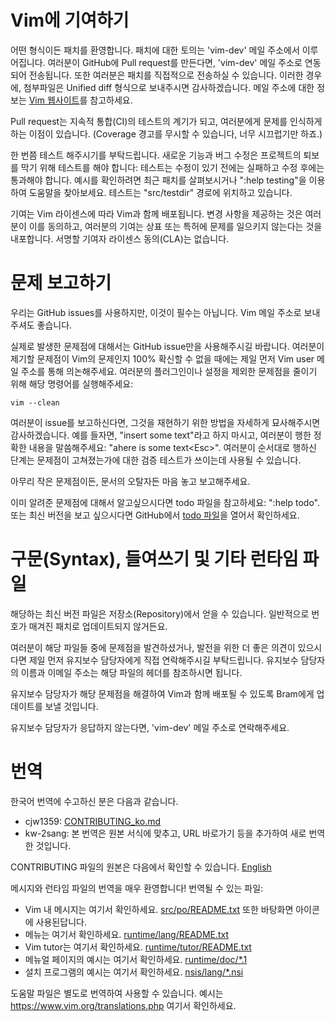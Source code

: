 # Vim에 기여하기

어떤 형식이든 패치를 환영합니다.
패치에 대한 토의는 'vim-dev' 메일 주소에서 이루어집니다.
여러분이 GitHub에 Pull request를 만든다면, 'vim-dev' 메일 주소로 연동되어 전송됩니다. 또한 여러분은 패치를 직접적으로 전송하실 수 있습니다.
이러한 경우에, 첨부파일은 Unified diff 형식으로 보내주시면 감사하겠습니다.
메일 주소에 대한 정보는 [Vim 웹사이트]를 참고하세요.

[Vim 웹사이트]: http://www.vim.org/maillist.php#vim-dev

Pull request는 지속적 통합(CI)의 테스트의 계기가 되고, 여러분에게 문제를 인식하게 하는 이점이 있습니다. (Coverage 경고를 무시할 수 있습니다, 너무 시끄럽기만 하죠.)

한 번쯤 테스트 해주시기를 부탁드립니다.
새로운 기능과 버그 수정은 프로젝트의 퇴보를 막기 위해 테스트를 해야 합니다: 테스트는 수정이 있기 전에는 실패하고 수정 후에는 통과해야 합니다.
예시를 확인하려면 최근 패치를 살펴보시거나 ":help testing"을 이용하여 도움말을 찾아보세요.
테스트는 "src/testdir" 경로에 위치하고 있습니다.

기여는 Vim 라이센스에 따라 Vim과 함께 배포됩니다.
변경 사항을 제공하는 것은 여러분이 이를 동의하고, 여러분의 기여는 상표 또는 특허에 문제를 일으키지 않는다는 것을 내포합니다.
서명할 기여자 라이센스 동의(CLA)는 없습니다.


# 문제 보고하기

우리는 GitHub issues를 사용하지만, 이것이 필수는 아닙니다.
Vim 메일 주소로 보내주셔도 좋습니다.

실제로 발생한 문제점에 대해서는 GitHub issue만을 사용해주시길 바랍니다.
여러분이 제기할 문제점이 Vim의 문제인지 100% 확신할 수 없을 때에는 제일 먼저 Vim user 메일 주소를 통해 의논해주세요.
여러분의 플러그인이나 설정을 제외한 문제점을 줄이기 위해 해당 명령어를 실행해주세요:

    vim --clean

여러분이 issue를 보고하신다면, 그것을 재현하기 위한 방법을 자세하게 묘사해주시면 감사하겠습니다.
예를 들자면, "insert some text"라고 하지 마시고, 여러분이 행한 정확한 내용을 말씀해주세요: "ahere is some text&lt;Esc&gt;".
여러분이 순서대로 행하신 단계는 문제점이 고쳐졌는가에 대한 검증 테스트가 쓰이는데 사용될 수 있습니다.

아무리 작은 문제점이든, 문서의 오탈자든 마음 놓고 보고해주세요.

이미 알려준 문제점에 대해서 알고싶으시다면 todo 파일을 참고하세요: ":help todo".
또는 최신 버전을 보고 싶으시다면 GitHub에서 [todo 파일]을 열어서 확인하세요.

[todo 파일]: https://github.com/vim/vim/blob/master/runtime/doc/todo.txt


# 구문(Syntax), 들여쓰기 및 기타 런타임 파일

해당하는 최신 버전 파일은 저장소(Repository)에서 얻을 수 있습니다.
일반적으로 번호가 매겨진 패치로 업데이트되지 않거든요.

여러분이 해당 파일들 중에 문제점을 발견하셨거나, 발전을 위한 더 좋은 의견이 있으시다면 제일 먼저 유지보수 담당자에게 직접 연락해주시길 부탁드립니다.
유지보수 담당자의 이름과 이메일 주소는 해당 파일의 헤더를 참조하시면 됩니다.

유지보수 담당자가 해당 문제점을 해결하여 Vim과 함께 배포될 수 있도록 Bram에게 업데이트를 보낼 것입니다.

유지보수 담당자가 응답하지 않는다면, 'vim-dev' 메일 주소로 연락해주세요.


# 번역

한국어 번역에 수고하신 분은 다음과 같습니다.
*   cjw1359: [CONTRIBUTING_ko.md](https://github.com/cjw1359/opensource/blob/master/Vim/CONTRIBUTING_ko.md)
*   kw-2sang: 본 번역은 원본 서식에 맞추고, URL 바로가기 등을 추가하여 새로 번역한 것입니다.

CONTRIBUTING 파일의 원본은 다음에서 확인할 수 있습니다.
[English](https://github.com/vim/vim/blob/master/CONTRIBUTING.md)

메시지와 런타임 파일의 번역을 매우 환영합니다!
번역될 수 있는 파일:
*   Vim 내 메시지는 여기서 확인하세요. [src/po/README.txt][1]
    또한 바탕화면 아이콘에 사용된답니다.
*   메뉴는 여기서 확인하세요. [runtime/lang/README.txt][2]
*   Vim tutor는 여기서 확인하세요. [runtime/tutor/README.txt][3]
*   메뉴얼 페이지의 예시는 여기서 확인하세요. [runtime/doc/\*.1][4]
*   설치 프로그램의 예시는 여기서 확인하세요. [nsis/lang/\*.nsi][5]

도움말 파일은 별도로 번역하여 사용할 수 있습니다.
예시는 https://www.vim.org/translations.php 여기서 확인하세요.

[1]: https://github.com/vim/vim/blob/master/src/po/README.txt
[2]: https://github.com/vim/vim/blob/master/runtime/lang/README.txt
[3]: https://github.com/vim/vim/blob/master/runtime/tutor/README.txt
[4]: https://github.com/vim/vim/blob/master/runtime/doc/vim.1
[5]: https://github.com/vim/vim/blob/master/nsis/lang/english.nsi